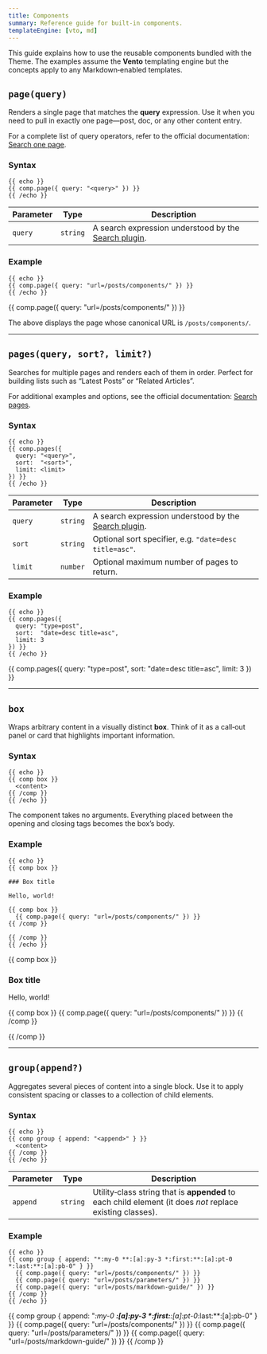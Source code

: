 ```yaml
---
title: Components
summary: Reference guide for built‑in components.
templateEngine: [vto, md]
---
```


This guide explains how to use the reusable components bundled with the Theme. The examples assume the **Vento** templating engine but the concepts apply to any Markdown‑enabled templates.

## `page(query)`

Renders a single page that matches the **query** expression. Use it when you need to pull in exactly one page—post, doc, or any other content entry.

For a complete list of query operators, refer to the official documentation: [Search one page](https://lume.land/plugins/search/#search-one-page).

### Syntax

```vento
{{ echo }}
{{ comp.page({ query: "<query>" }) }}
{{ /echo }}
```

| Parameter | Type | Description |
|-----------|------|-------------|
| `query`   | `string` | A search expression understood by the [Search plugin](https://lume.land/plugins/search/). |

### Example

```vento
{{ echo }}
{{ comp.page({ query: "url=/posts/components/" }) }}
{{ /echo }}
```

{{ comp.page({ query: "url=/posts/components/" }) }}

The above displays the page whose canonical URL is `/posts/components/`.

---

## `pages(query, sort?, limit?)`

Searches for multiple pages and renders each of them in order. Perfect for building lists such as “Latest Posts” or “Related Articles”.

For additional examples and options, see the official documentation: [Search pages](https://lume.land/plugins/search/#search-pages).

### Syntax

```vento
{{ echo }}
{{ comp.pages({
  query: "<query>",
  sort:  "<sort>",
  limit: <limit>
}) }}
{{ /echo }}
```

| Parameter | Type | Description |
|-----------|------|-------------|
| `query` | `string` | A search expression understood by the [Search plugin](https://lume.land/plugins/search/). |
| `sort`  | `string` | Optional sort specifier, e.g. `"date=desc title=asc"`. |
| `limit` | `number` | Optional maximum number of pages to return. |

### Example

```vento
{{ echo }}
{{ comp.pages({
  query: "type=post",
  sort:  "date=desc title=asc",
  limit: 3
}) }}
{{ /echo }}
```

{{ comp.pages({
  query: "type=post",
  sort:  "date=desc title=asc",
  limit: 3
}) }}

---

## `box`

Wraps arbitrary content in a visually distinct **box**. Think of it as a call‑out panel or card that highlights important information.

### Syntax

```vento
{{ echo }}
{{ comp box }}
  <content>
{{ /comp }}
{{ /echo }}
```

The component takes no arguments. Everything placed between the opening and closing tags becomes the box’s body.

### Example

```vento
{{ echo }}
{{ comp box }}

### Box title

Hello, world!

{{ comp box }}
  {{ comp.page({ query: "url=/posts/components/" }) }}
{{ /comp }}

{{ /comp }}
{{ /echo }}
```

{{ comp box }}

### Box title

Hello, world!

{{ comp box }}
  {{ comp.page({ query: "url=/posts/components/" }) }}
{{ /comp }}

{{ /comp }}

---

## `group(append?)`

Aggregates several pieces of content into a single block. Use it to apply consistent spacing or classes to a collection of child elements.

### Syntax

```vento
{{ echo }}
{{ comp group { append: "<append>" } }}
  <content>
{{ /comp }}
{{ /echo }}
```

| Parameter | Type | Description |
|-----------|------|-------------|
| `append` | `string` | Utility‑class string that is **appended** to each child element (it does *not* replace existing classes). |

### Example

```vento
{{ echo }}
{{ comp group { append: "*:my-0 **:[a]:py-3 *:first:**:[a]:pt-0 *:last:**:[a]:pb-0" } }}
  {{ comp.page({ query: "url=/posts/components/" }) }}
  {{ comp.page({ query: "url=/posts/parameters/" }) }}
  {{ comp.page({ query: "url=/posts/markdown-guide/" }) }}
{{ /comp }}
{{ /echo }}
```

{{ comp group {
  append: "*:my-0 **:[a]:py-3 *:first:**:[a]:pt-0*:last:**:[a]:pb-0"
} }}
  {{ comp.page({ query: "url=/posts/components/" }) }}
  {{ comp.page({ query: "url=/posts/parameters/" }) }}
  {{ comp.page({ query: "url=/posts/markdown-guide/" }) }}
{{ /comp }}
